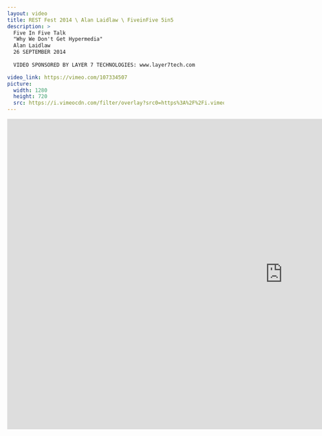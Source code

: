 ```yaml
---
layout: video
title: REST Fest 2014 \ Alan Laidlaw \ FiveinFive 5in5
description: >
  Five In Five Talk
  "Why We Don't Get Hypermedia"
  Alan Laidlaw
  26 SEPTEMBER 2014
  
  VIDEO SPONSORED BY LAYER 7 TECHNOLOGIES: www.layer7tech.com

video_link: https://vimeo.com/107334507
picture:
  width: 1280
  height: 720
  src: https://i.vimeocdn.com/filter/overlay?src0=https%3A%2F%2Fi.vimeocdn.com%2Fvideo%2F490717732_1280x720.jpg&src1=http%3A%2F%2Ff.vimeocdn.com%2Fp%2Fimages%2Fcrawler_play.png
---
```

<iframe src="https://player.vimeo.com/video/107334507?title=0&byline=0&portrait=0&badge=0&autopause=0&player_id=0" width="1280" height="720" frameborder="0" title="REST Fest 2014 \ Alan Laidlaw \ FiveinFive 5in5" webkitallowfullscreen mozallowfullscreen allowfullscreen></iframe>